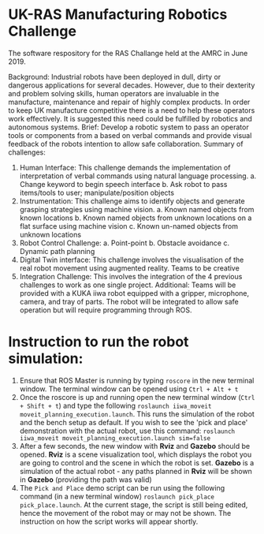 # UK-RAS Manufacturing Robotics Challenge

The software respository for the RAS Challange held at the AMRC in June 2019.

Background:
Industrial robots have been deployed in dull, dirty or dangerous applications for several
decades. However, due to their dexterity and problem solving skills, human operators are
invaluable in the manufacture, maintenance and repair of highly complex products. In order
to keep UK manufacture competitive there is a need to help these operators work effectively.
It is suggested this need could be fulfilled by robotics and autonomous systems.
Brief:
Develop a robotic system to pass an operator tools or components from a based on verbal
commands and provide visual feedback of the robots intention to allow safe collaboration.
Summary of challenges:
1. Human Interface: This challenge demands the implementation of interpretation of
verbal commands using natural language processing.
a. Change keyword to begin speech interface
b. Ask robot to pass items/tools to user; manipulate/position objects
2. Instrumentation: This challenge aims to identify objects and generate grasping
strategies using machine vision.
a. Known named objects from known locations
b. Known named objects from unknown locations on a flat surface using
machine vision
c. Known un-named objects from unknown locations
3. Robot Control Challenge:
a. Point-point
b. Obstacle avoidance
c. Dynamic path planning
4. Digital Twin interface: This challenge involves the visualisation of the real robot
movement using augmented reality. Teams to be creative
5. Integration Challenge: This involves the integration of the 4 previous challenges to
work as one single project.
Additional:
Teams will be provided with a KUKA iiwa robot equipped with a gripper, microphone,
camera, and tray of parts. The robot will be integrated to allow safe operation but will require
programming through ROS.

# Instruction to run the robot simulation:
1. Ensure that ROS Master is running by typing `roscore` in the new terminal window.
  The terminal window can be opened using `Ctrl + Alt + t`
2. Once the roscore is up and running open the new terminal window (`Ctrl + Shift + t`) and type the following `roslaunch iiwa_moveit moveit_planning_execution.launch`. This runs the simulation of the robot and the bench setup as default. If you wish to see the 'pick and place' demonstration with the actual robot, use this command: `roslaunch iiwa_moveit moveit_planning_execution.launch sim=false`
3. After a few seconds, the new window with **Rviz** and **Gazebo** should be opened. **Rviz** is a scene visualization tool, which displays the robot you are going to control and the scene in which the robot is set. **Gazebo** is a simulation of the actual robot - any paths planned in **Rviz** will be shown in **Gazebo** (providing the path was valid)
4. The `Pick and Place` demo script can be run using the following command (in a new terminal window) `roslaunch pick_place pick_place.launch`. At the current stage, the script is still being edited, hence the movement of the robot may or may not be shown. The instruction on how the script works will appear shortly.
